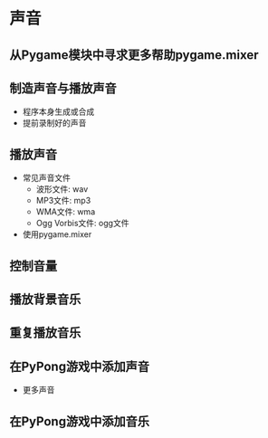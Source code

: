 # 声音
## 从Pygame模块中寻求更多帮助pygame.mixer
## 制造声音与播放声音
- 程序本身生成或合成
- 提前录制好的声音
## 播放声音
- 常见声音文件
    - 波形文件: wav
    - MP3文件: mp3 
    - WMA文件: wma 
    - Ogg Vorbis文件: ogg文件
- 使用pygame.mixer
## 控制音量
## 播放背景音乐
## 重复播放音乐
## 在PyPong游戏中添加声音
- 更多声音
## 在PyPong游戏中添加音乐